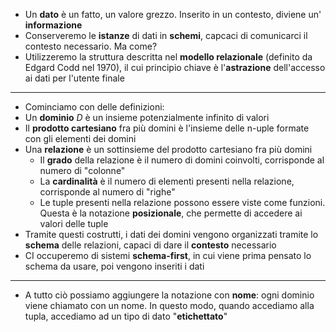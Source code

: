 * Un __dato__ è un fatto, un valore grezzo. Inserito in un contesto, diviene un' __informazione__
* Conserveremo le __istanze__ di dati in __schemi__, capcaci di comunicarci il contesto necessario. Ma come?
* Utilizzeremo la struttura descritta nel __modello relazionale__ (definito da Edgard Codd nel 1970), il cui principio chiave è l'__astrazione__ dell'accesso ai dati per l'utente finale
---
* Cominciamo con delle definizioni:
* Un __dominio__ $D$ è un insieme potenzialmente infinito di valori
* Il __prodotto cartesiano__ fra più domini è l'insieme delle n-uple formate con gli elementi dei domini
* Una __relazione__ è un sottinsieme del prodotto cartesiano fra più domini
	* Il __grado__ della relazione è il numero di domini coinvolti, corrisponde al numero di "colonne"
	* La __cardinalità__ è il numero di elementi presenti nella relazione, corrisponde al numero di "righe"
	* Le tuple presenti nella relazione possono essere viste come funzioni. Questa è la notazione __posizionale__, che permette di accedere ai valori delle tuple
* Tramite questi costrutti, i dati dei domini vengono organizzati tramite lo __schema__ delle relazioni, capaci di dare il __contesto__ necessario
* CI occuperemo di sistemi __schema-first__, in cui viene prima pensato lo schema da usare, poi vengono inseriti i dati
---
* A tutto ciò possiamo aggiungere la notazione con __nome__: ogni dominio viene chiamato con un nome. In questo modo, quando accediamo alla tupla, accediamo ad un tipo di dato "__etichettato__"